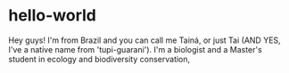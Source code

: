 # hello-world
Hey guys! I'm from Brazil and you can call me Tainá, or just Tai (AND YES, I've a native name from 'tupi-guarani').
I'm a biologist and a Master's student in ecology and biodiversity conservation,

